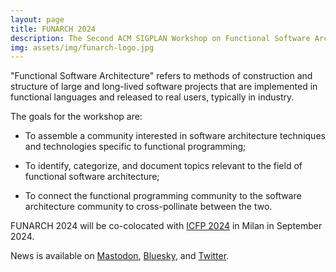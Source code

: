 ```yaml
---
layout: page
title: FUNARCH 2024
description: The Second ACM SIGPLAN Workshop on Functional Software Architecture - FP in the Large
img: assets/img/funarch-logo.jpg
---
```


"Functional Software Architecture" refers to methods of construction
and structure of large and long-lived software projects that are
implemented in functional languages and released to real users,
typically in industry.

The goals for the workshop are:

- To assemble a community interested in software architecture
  techniques and technologies specific to functional programming;

- To identify, categorize, and document topics relevant to
  the field of functional software architecture;

- To connect the functional programming community to the software
  architecture community to cross-pollinate between the two.
    
FUNARCH 2024 will be co-colocated with [ICFP 2024](https://icfp24.sigplan.org/)
in Milan in September 2024.

News is available on [Mastodon](https://discuss.systems/@funarch),
[Bluesky](https://bsky.app/profile/funarch.bsky.social), and
[Twitter](https://twitter.com/ACMFUNARCH).



